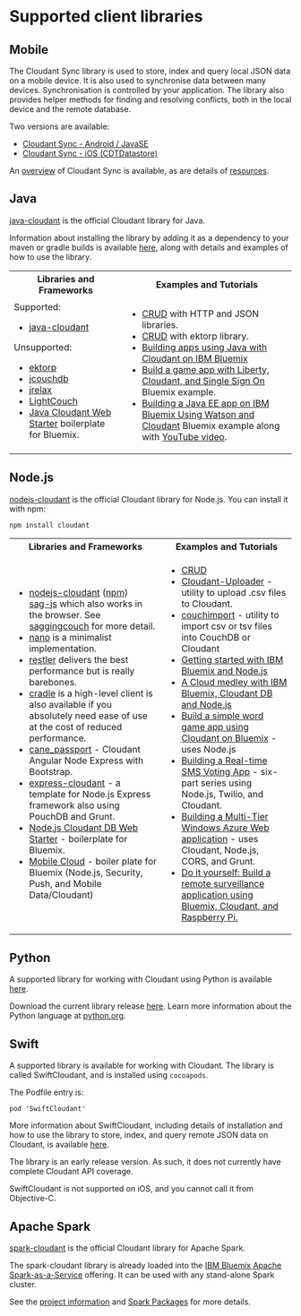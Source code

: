 # Supported client libraries

## Mobile

The Cloudant Sync library is used to store, index and query local JSON data on a mobile device.
It is also used to synchronise data between many devices.
Synchronisation is controlled by your application.
The library also provides helper methods for finding and resolving conflicts,
both in the local device and the remote database.

Two versions are available:

- <a href="https://github.com/cloudant/sync-android">Cloudant Sync - Android / JavaSE</a>
- <a href="https://github.com/cloudant/CDTDatastore">Cloudant Sync - iOS (CDTDatastore)</a>

An <a href="https://cloudant.com/product/cloudant-features/sync/">overview</a> of Cloudant Sync is available, as are details of <a href="https://cloudant.com/cloudant-sync-resources/">resources</a>.

## Java

[java-cloudant](https://github.com/cloudant/java-cloudant) is the official Cloudant library for Java.

Information about installing the library by adding it as a dependency to your maven or gradle builds is available
[here](https://github.com/cloudant/java-cloudant#installation-and-usage),
along with details and examples of how to use the library.

<table>
<tr>
<th>Libraries and Frameworks</th>
<th>Examples and Tutorials</th>
</tr>
<tr>
<td>Supported:<ul><li><a href="https://github.com/cloudant/java-cloudant">java-cloudant</a></li></ul>
Unsupported:<ul><li><a href="http://ektorp.org/">ektorp</a></li>
<li><a href="http://code.google.com/p/jcouchdb/">jcouchdb</a></li>
<li><a href="https://github.com/isterin/jrelax">jrelax</a></li>
<li><a href="http://www.lightcouch.org/">LightCouch</a></li>
<li><a href="https://ace.ng.bluemix.net/#/store/cloudOEPaneId=store&appTemplateGuid=CloudantJavaBPTemplate&fromCatalog=true">Java Cloudant Web Starter</a> boilerplate for Bluemix.</li></ul>
</td>
<td><ul><li><a href="https://github.com/cloudant/haengematte/tree/master/java">CRUD</a> with HTTP and JSON libraries.</li>
<li><a href="https://github.com/cloudant/haengematte/tree/master/java/CrudWithEktorp">CRUD</a> with ektorp library.</li>
<li><a href="https://cloudant.com/blog/building-apps-using-java-with-cloudant-on-ibm-bluemix/">Building apps using Java with Cloudant on IBM Bluemix</a></li>
<li><a href="http://www.ibm.com/developerworks/cloud/library/cl-multiservicegame-app/index.html?ca=drs-">Build a game app with Liberty, Cloudant, and Single Sign On</a> Bluemix example.</li>
<li><a href="https://developer.ibm.com/bluemix/2014/10/17/building-java-ee-app-ibm-bluemix-using-watson-cloudant/">Building a Java EE app on IBM Bluemix Using Watson and Cloudant</a> Bluemix example along with <a href="https://www.youtube.com/watch?feature=youtu.be&v=9AFMY6m0LIU&app=desktop">YouTube video</a>.</li></ul>
</td>
</tr>
</table>

## Node.js

<a href="https://github.com/cloudant/nodejs-cloudant">nodejs-cloudant</a> is the official Cloudant library for Node.js. You can install it with npm:

`npm install cloudant`

<table>
<tr>
<th>Libraries and Frameworks</th>
<th>Examples and Tutorials</th>
</tr>
<tr>
<td>
<ul>
<li>
<a href="https://github.com/cloudant/nodejs-cloudant">nodejs-cloudant</a> (<a href="https://www.npmjs.org/package/cloudant">npm</a>)</li>
<a href="https://github.com/sbisbee/sag-js">sag-js</a> which also works in the browser. See <a href="http://www.saggingcouch.com/">saggingcouch</a> for more detail.</li>
<li>
<a href="https://github.com/dscape/nano">nano</a> is a minimalist implementation.</li>
<li>
<a href="https://github.com/danwrong/restler">restler</a> delivers the best performance but is really barebones.</li>
<li>
<a href="http://cloudhead.io/cradle">cradle</a> is a high-level client is also available if you absolutely need ease of use at the cost of reduced performance.</li>
<li><a href="https://github.com/ddemichele/cane_passport">cane_passport</a> - Cloudant Angular Node Express with Bootstrap.</li>
<li><a href="https://github.com/cloudant-labs/express-cloudant">express-cloudant</a> - a template for Node.js Express framework also using PouchDB and Grunt.</li>
<li><a href="https://ace.ng.bluemix.net/#/store/cloudOEPaneId=store&appTemplateGuid=nodejscloudantbp&fromCatalog=true">Node.js Cloudant DB Web Starter</a> - boilerplate for Bluemix.</li>
<li><a href="https://ace.ng.bluemix.net/#/store/cloudOEPaneId=store&appTemplateGuid=mobileBackendStarter&fromCatalog=true">Mobile Cloud</a> - boiler plate for Bluemix (Node.js, Security, Push, and Mobile Data/Cloudant)</li>
</ul>
</td>
<td>
<ul>
<li><a href="https://github.com/cloudant/haengematte/tree/master/nodejs">CRUD</a></li>
<li><a href="https://github.com/garbados/Cloudant-Uploader">Cloudant-Uploader</a> - utility to upload .csv files to Cloudant.</li>
<li><a href="https://github.com/glynnbird/couchimport">couchimport</a> - utility to import csv or tsv files into CouchDB or Cloudant</li>
<li><a href="http://thoughtsoncloud.com/2014/07/getting-started-ibm-bluemix-node-js/">Getting started with IBM Bluemix and Node.js</a></li>
<li><a href="https://gigadom.wordpress.com/2014/08/15/a-cloud-medley-with-ibm-bluemix-cloudant-db-and-node-js/">A Cloud medley with IBM Bluemix, Cloudant DB and Node.js</a></li>
<li><a href="http://www.ibm.com/developerworks/cloud/library/cl-guesstheword-app/index.html?ca=drs-">Build a simple word game app using Cloudant on Bluemix</a> - uses Node.js</li>
<li><a href="https://www.twilio.com/blog/2012/09/building-a-real-time-sms-voting-app-part-1-node-js-couchdb.html">Building a Real-time SMS Voting App</a> - six-part series using Node.js, Twilio, and Cloudant.</li>
<li><a href="http://msopentech.com/blog/2013/12/19/tutorial-building-multi-tier-windows-azure-web-application-use-cloudants-couchdb-service-node-js-cors-grunt-2/">Building a Multi-Tier Windows Azure Web application</a> - uses Cloudant, Node.js, CORS, and Grunt.</li>
<li><a href="http://www.ibm.com/developerworks/library/ba-remoteservpi-app/index.html">Do it yourself: Build a remote surveillance application using Bluemix, Cloudant, and Raspberry Pi.</a></li>
</ul>
</td>
</tr>
</table>

## Python

A supported library for working with Cloudant using Python is available [here](https://github.com/cloudant/python-cloudant).

Download the current library release [here](https://pypi.python.org/pypi/cloudant/). Learn more information about the Python language at [python.org](https://www.python.org/about/). 

## Swift

A supported library is available for working with Cloudant. The library is called SwiftCloudant, and is installed using `cocoapods`.

The Podfile entry is:

`pod 'SwiftCloudant'`

More information about SwiftCloudant, including details of installation and how to use the library to store, index, and query remote JSON data on Cloudant, is available [here](https://github.com/cloudant/swift-cloudant).

The library is an early release version. As such, it does not currently have complete Cloudant API coverage. 

<aside class="warning" role="complementary" aria-label="betaonly0">SwiftCloudant is not supported on iOS, and you cannot call it from Objective-C.</aside>

## Apache Spark

[spark-cloudant](https://github.com/cloudant-labs/spark-cloudant) is the official Cloudant library for Apache Spark.

The spark-cloudant library is already loaded into the [IBM Bluemix Apache Spark-as-a-Service](https://console.ng.bluemix.net/catalog/services/apache-spark/) offering.
It can be used with any stand-alone Spark cluster.

See the [project information](https://github.com/cloudant-labs/spark-cloudant)
and [Spark Packages](https://spark-packages.org/package/cloudant-labs/spark-cloudant) for more details.